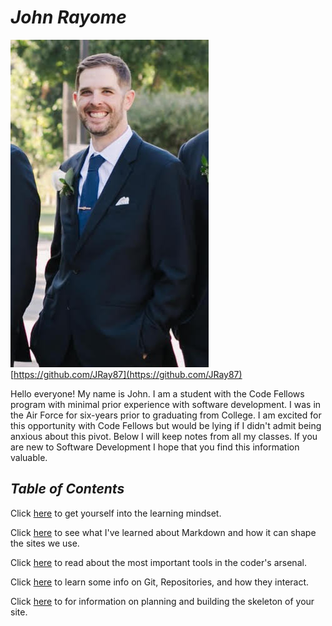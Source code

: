 # ***John Rayome*** 
![Me](ProfilePhoto.jpg)
[https://github.com/JRay87](https://github.com/JRay87)

Hello everyone! My name is John. I am a student with the Code Fellows program with minimal prior experience with software development. I was in the Air Force for six-years prior to graduating from College. I am excited for this opportunity with Code Fellows but would be lying if I didn't admit being anxious about this pivot. Below I will keep notes from all my classes. If you are new to Software Development I hope that you find this information valuable.

## *Table of Contents*

Click [here](GrowthMindset.md) to get yourself into the learning mindset.

Click [here](Mrkdwnnotes.md) to see what I've learned about Markdown and how it can shape the sites we use.

Click [here](CodersComp.md) to read about the most important tools in the coder's arsenal.

Click [here](GitRepositories.md) to learn some info on Git, Repositories, and how they interact.

Click [here](Basicsofhtml.md) to for information on planning and building the skeleton of your site.